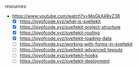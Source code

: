 resources:
- https://www.youtube.com/watch?v=MoGkX4RvZ38
  - [x] https://joyofcode.xyz/what-is-sveltekit
  - [x] https://joyofcode.xyz/sveltekit-project-structure
  - [x] https://joyofcode.xyz/sveltekit-routing
  - [x] https://joyofcode.xyz/sveltekit-loading-data
  - [ ] https://joyofcode.xyz/working-with-forms-in-sveltekit
  - [ ] https://joyofcode.xyz/sveltekit-advanced-layouts
  - [ ] https://joyofcode.xyz/sveltekit-hooks
  - [ ] https://joyofcode.xyz/sveltekit-deployment